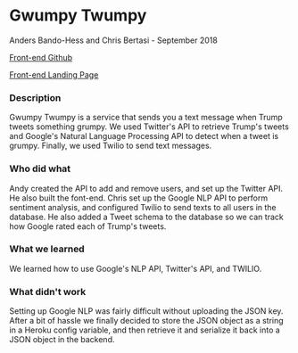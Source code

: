 # Gwumpy Twumpy

Anders Bando-Hess and Chris Bertasi - September 2018

[Front-end Github](https://github.com/abandohess/trump-tweet-frontend)

[Front-end Landing Page](http://gwumpytwumpy.surge.sh/)

### Description
Gwumpy Twumpy is a service that sends you a text message when Trump tweets something grumpy. We used Twitter's API to retrieve Trump's tweets and Google's Natural Language Processing API to detect when a tweet is grumpy. Finally, we used Twilio to send text messages.

### Who did what
Andy created the API to add and remove users, and set up the Twitter API. He also built the font-end. Chris set up the Google NLP API to perform sentiment analysis, and configured Twilio to send texts to all users in the database. He also added a Tweet schema to the database so we can track how Google rated each of Trump's tweets.

### What we learned
We learned how to use Google's NLP API, Twitter's API, and TWILIO.

### What didn't work
Setting up Google NLP was fairly difficult without uploading the JSON key. After a bit of hassle we finally decided to store the JSON object as a string in a Heroku config variable, and then retrieve it and serialize it back into a JSON object in the backend.
